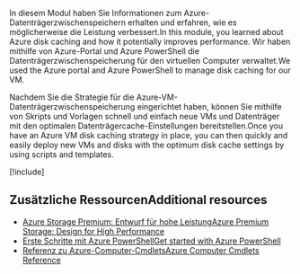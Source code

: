 <span data-ttu-id="5f9b6-101">In diesem Modul haben Sie Informationen zum Azure-Datenträgerzwischenspeichern erhalten und erfahren, wie es möglicherweise die Leistung verbessert.</span><span class="sxs-lookup"><span data-stu-id="5f9b6-101">In this module, you learned about Azure disk caching and how it potentially improves performance.</span></span> <span data-ttu-id="5f9b6-102">Wir haben mithilfe von Azure-Portal und Azure PowerShell die Datenträgerzwischenspeicherung für den virtuellen Computer verwaltet.</span><span class="sxs-lookup"><span data-stu-id="5f9b6-102">We used the Azure portal and Azure PowerShell to manage disk caching for our VM.</span></span>

<span data-ttu-id="5f9b6-103">Nachdem Sie die Strategie für die Azure-VM-Datenträgerzwischenspeicherung eingerichtet haben, können Sie mithilfe von Skripts und Vorlagen schnell und einfach neue VMs und Datenträger mit den optimalen Datenträgercache-Einstellungen bereitstellen.</span><span class="sxs-lookup"><span data-stu-id="5f9b6-103">Once you have an Azure VM disk caching strategy in place, you can then quickly and easily deploy new VMs and disks with the optimum disk cache settings by using scripts and templates.</span></span>

[!include[](../../../includes/azure-sandbox-cleanup.md)]

## <a name="additional-resources"></a><span data-ttu-id="5f9b6-104">Zusätzliche Ressourcen</span><span class="sxs-lookup"><span data-stu-id="5f9b6-104">Additional resources</span></span>

- [<span data-ttu-id="5f9b6-105">Azure Storage Premium: Entwurf für hohe Leistung</span><span class="sxs-lookup"><span data-stu-id="5f9b6-105">Azure Premium Storage: Design for High Performance</span></span>](https://docs.microsoft.com/azure/virtual-machines/windows/premium-storage-performance)
- [<span data-ttu-id="5f9b6-106">Erste Schritte mit Azure PowerShell</span><span class="sxs-lookup"><span data-stu-id="5f9b6-106">Get started with Azure PowerShell</span></span>](https://docs.microsoft.com/powershell/azure/get-started-azureps?view=azurermps-6.8.1)
- [<span data-ttu-id="5f9b6-107">Referenz zu Azure-Computer-Cmdlets</span><span class="sxs-lookup"><span data-stu-id="5f9b6-107">Azure Computer Cmdlets Reference</span></span>](https://docs.microsoft.com/powershell/module/azurerm.compute/?view=azurermps-6.8.1#vm_disks)
